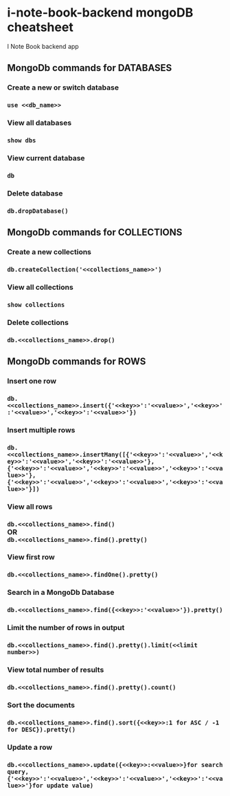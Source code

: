 # i-note-book-backend mongoDB cheatsheet

I Note Book backend app

## MongoDb commands for DATABASES

### Create a new or switch database

### `use <<db_name>>`

### View all databases

### `show dbs`

### View current database

### `db`

### Delete database

### `db.dropDatabase()`

## MongoDb commands for COLLECTIONS

### Create a new collections

### `db.createCollection('<<collections_name>>')`

### View all collections

### `show collections`

### Delete collections

### `db.<<collections_name>>.drop()`

## MongoDb commands for ROWS

### Insert one row

### `db.<<collections_name>>.insert({'<<key>>':'<<value>>','<<key>>':'<<value>>','<<key>>':'<<value>>'})`

### Insert multiple rows

### `db.<<collections_name>>.insertMany([{'<<key>>':'<<value>>','<<key>>':'<<value>>','<<key>>':'<<value>>'},{'<<key>>':'<<value>>','<<key>>':'<<value>>','<<key>>':'<<value>>'},{'<<key>>':'<<value>>','<<key>>':'<<value>>','<<key>>':'<<value>>'}])`

### View all rows

### `db.<<collections_name>>.find()` <br/> OR <br/> `db.<<collections_name>>.find().pretty()`

### View first row

### `db.<<collections_name>>.findOne().pretty()`

### Search in a MongoDb Database

### `db.<<collections_name>>.find({<<key>>:'<<value>>'}).pretty()`

### Limit the number of rows in output

### `db.<<collections_name>>.find().pretty().limit(<<limit number>>)`

### View total number of results

### `db.<<collections_name>>.find().pretty().count()`

### Sort the documents

### `db.<<collections_name>>.find().sort({<<key>>:1 for ASC / -1 for DESC}).pretty()`

### Update a row

### `db.<<collections_name>>.update({<<key>>:<<value>>}for search query,{'<<key>>':'<<value>>','<<key>>':'<<value>>','<<key>>':'<<value>>'}for update value)`
